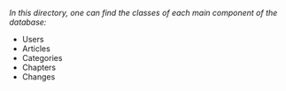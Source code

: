 _In this directory, one can find the classes of each main component of the database:_ 
- Users
- Articles
- Categories
- Chapters 
- Changes
